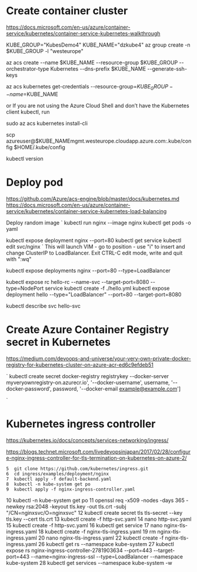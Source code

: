 # Create container cluster
https://docs.microsoft.com/en-us/azure/container-service/kubernetes/container-service-kubernetes-walkthrough

KUBE_GROUP="KubesDemo4"
KUBE_NAME="dzkube4"
az group create -n $KUBE_GROUP -l "westeurope"

az acs create --name $KUBE_NAME --resource-group $KUBE_GROUP --orchestrator-type Kubernetes --dns-prefix $KUBE_NAME --generate-ssh-keys

az acs kubernetes get-credentials --resource-group=$KUBE_GROUP --name=$KUBE_NAME

or If you are not using the Azure Cloud Shell and don’t have the Kubernetes client kubectl, run 

sudo az acs kubernetes install-cli

scp azureuser@$KUBE_NAMEmgmt.westeurope.cloudapp.azure.com:.kube/config $HOME/.kube/config

kubectl version




# Deploy pod
https://github.com/Azure/acs-engine/blob/master/docs/kubernetes.md
https://docs.microsoft.com/en-us/azure/container-service/kubernetes/container-service-kubernetes-load-balancing

Deploy random image
`
kubectl run nginx --image nginx
kubectl get pods -o yaml

kubectl expose deployment nginx --port=80
kubectl get service
kubectl edit svc/nginx
`
This will launch VIM - go to position - use "i" to insert and change ClusterIP to LoadBalancer.
Exit CTRL-C edit mode, write and quit with ":wq" 

kubectl expose deployments nginx --port=80 --type=LoadBalancer


kubectl expose rc hello-rc --name-svc --target-port=8080 --type=NodePort service
kubectl create -f ./hello.yml
kubectl expose deployment hello --type="LoadBalancer" --port=80 --target-port=8080

kubectl describe svc hello-svc

# Create Azure Container Registry secret in Kubernetes
https://medium.com/devoops-and-universe/your-very-own-private-docker-registry-for-kubernetes-cluster-on-azure-acr-ed6c9efdeb51

`
kubectl create secret docker-registry registrykey --docker-server myveryownregistry-on.azurecr.io', '--docker-username', username, '--docker-password', password, '--docker-email example@example.com']

`

# Kubernetes ingress controller
https://kubernetes.io/docs/concepts/services-networking/ingress/

https://blogs.technet.microsoft.com/livedevopsinjapan/2017/02/28/configure-nginx-ingress-controller-for-tls-termination-on-kubernetes-on-azure-2/

    5  git clone https://github.com/kubernetes/ingress.git
    6  cd ingress/examples/deployment/nginx
    7  kubectl apply -f default-backend.yaml
    8  kubectl -n kube-system get po
    9  kubectl apply -f nginx-ingress-controller.yaml
   10  kubectl -n kube-system get po
   11  openssl req -x509 -nodes -days 365 -newkey rsa:2048 -keyout tls.key -out tls.crt -subj "/CN=nginxsvc/O=nginxsvc"
   12  kubectl create secret tls tls-secret --key tls.key --cert tls.crt
   13  kubectl create -f http-svc.yaml
   14  nano http-svc.yaml
   15  kubectl create -f http-svc.yaml
   16  kubectl get service
   17  nano nginx-tls-ingress.yaml
   18  kubectl create -f nginx-tls-ingress.yaml
   19  rm nginx-tls-ingress.yaml
   20  nano nginx-tls-ingress.yaml
   22  kubectl create -f nginx-tls-ingress.yaml
   26  kubectl get rs --namespace kube-system
   27  kubectl expose rs nginx-ingress-controller-2781903634 --port=443 --target-port=443 --name=nginx-ingress-ssl --type=LoadBalancer --namespace kube-system
   28  kubectl get services --namespace kube-system -w
